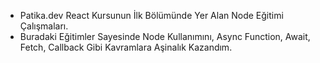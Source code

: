 
<ul>
<li>Patika.dev React Kursunun İlk Bölümünde Yer Alan Node Eğitimi Çalışmaları. </li>
<li>Buradaki Eğitimler Sayesinde Node Kullanımını, Async Function, Await, Fetch, Callback Gibi Kavramlara Aşinalık Kazandım. </li>
</ul>
